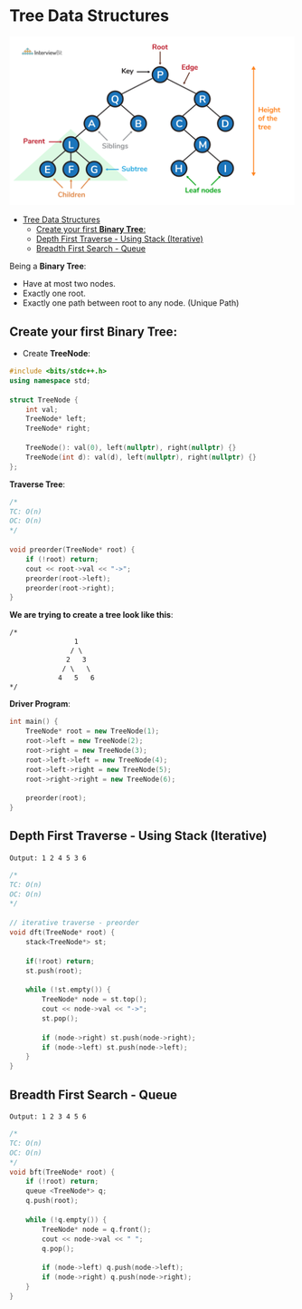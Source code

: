 # Tree Data Structures

![images](bt.png)

- [Tree Data Structures](#tree-data-structures)
  - [Create your first **Binary Tree**:](#create-your-first-binary-tree)
  - [Depth First Traverse - Using Stack (Iterative)](#depth-first-traverse---using-stack-iterative)
  - [Breadth First Search - Queue](#breadth-first-search---queue)

Being a **Binary Tree**:

- Have at most two nodes.
- Exactly one root.
- Exactly one path between root to any node. (Unique Path)

## Create your first **Binary Tree**:

- Create **TreeNode**:

```c++
#include <bits/stdc++.h>
using namespace std;

struct TreeNode {
    int val;
    TreeNode* left;
    TreeNode* right;

    TreeNode(): val(0), left(nullptr), right(nullptr) {}
    TreeNode(int d): val(d), left(nullptr), right(nullptr) {}
};

```

**Traverse Tree**:

```c++
/*
TC: O(n)
OC: O(n)
*/

void preorder(TreeNode* root) {
    if (!root) return;
    cout << root->val << "->";
    preorder(root->left);
    preorder(root->right);
}
```

**We are trying to create a tree look like this**:

```plaintext
/*
                1
               / \
              2   3
             / \   \
            4   5   6
*/
```

**Driver Program**:

```c++
int main() {
    TreeNode* root = new TreeNode(1);
    root->left = new TreeNode(2);
    root->right = new TreeNode(3);
    root->left->left = new TreeNode(4);
    root->left->right = new TreeNode(5);
    root->right->right = new TreeNode(6);

    preorder(root);
}
```

## Depth First Traverse - Using Stack (Iterative)

```plaintext
Output: 1 2 4 5 3 6
```

```c++
/*
TC: O(n)
OC: O(n)
*/

// iterative traverse - preorder
void dft(TreeNode* root) {
    stack<TreeNode*> st;

    if(!root) return;
    st.push(root);

    while (!st.empty()) {
        TreeNode* node = st.top();
        cout << node->val << "->";
        st.pop();

        if (node->right) st.push(node->right);
        if (node->left) st.push(node->left);
    }
}
```

## Breadth First Search - Queue

```plaintext
Output: 1 2 3 4 5 6
```

```c++
/*
TC: O(n)
OC: O(n)
*/
void bft(TreeNode* root) {
    if (!root) return;
    queue <TreeNode*> q;
    q.push(root);

    while (!q.empty()) {
        TreeNode* node = q.front();
        cout << node->val << " ";
        q.pop();

        if (node->left) q.push(node->left);
        if (node->right) q.push(node->right);
    }
}
```
